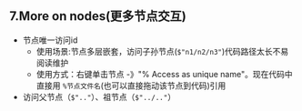 ## 7.More on nodes(更多节点交互)
- 节点唯一访问id
    - 使用场景:节点多层嵌套，访问子孙节点(`$"n1/n2/n3"`)代码路径太长不易阅读维护
    - 使用方式：右键单击节点 -》"% Access as unique name"。现在代码中直接用 `%节点文件名`(也可以直接拖动该节点到代码)引用
- 访问父节点（`$".."`）、祖节点（`$"../.."`）